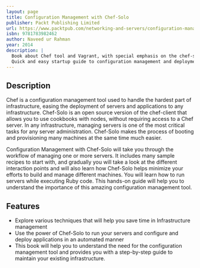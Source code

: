 ```yaml
---
layout: page
title: Configuration Management with Chef-Solo
publisher: Packt Publishing Limited
url: https://www.packtpub.com/networking-and-servers/configuration-management-chef-solo
isbn: 9781783982462
author: Naveed ur Rahman
year: 2014
description: |
  Book about Chef tool and Vagrant, with special emphasis on the chef-solo version.
  Quick and easy startup guide to configuration management and deployment of a web server.
---
```


## Description

Chef is a configuration management tool used to handle the hardest part of infrastructure, easing the deployment of servers and applications to any infrastructure. Chef-Solo is an open source version of the chef-client that allows you to use cookbooks with nodes, without requiring access to a Chef server. In any infrastructure, managing servers is one of the most critical tasks for any server administration. Chef-Solo makes the process of booting and provisioning many machines at the same time much easier.

Configuration Management with Chef-Solo will take you through the workflow of managing one or more servers. It includes many sample recipes to start with, and gradually you will take a look at the different interaction points and will also learn how Chef-Solo helps minimize your efforts to build and manage different machines. You will learn how to run servers while executing Ruby code. This  hands-on guide will help you to understand the importance of this amazing configuration management tool.

## Features

* Explore various techniques that will help you save time in Infrastructure management
* Use the power of Chef-Solo to run your servers and configure and deploy applications in an automated manner
* This book will help you to understand the need for the configuration management tool and provides you with a step-by-step guide to maintain your existing infrastructure.
